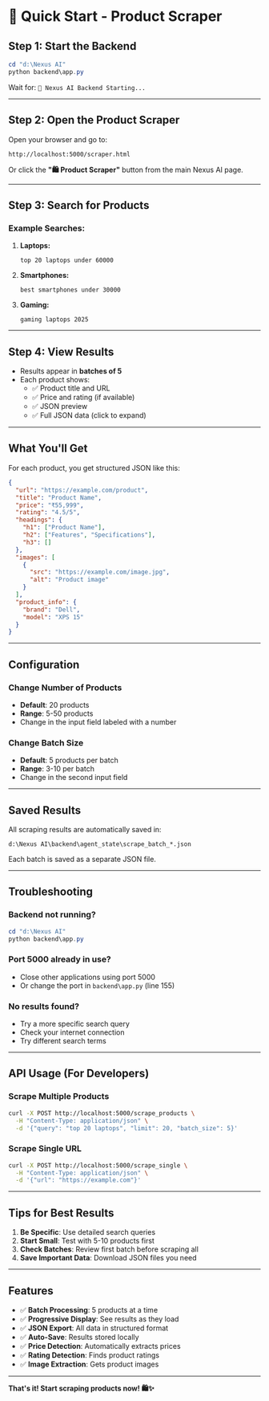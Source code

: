 # 🚀 Quick Start - Product Scraper

## Step 1: Start the Backend

```powershell
cd "d:\Nexus AI"
python backend\app.py
```

Wait for: `🚀 Nexus AI Backend Starting...`

---

## Step 2: Open the Product Scraper

Open your browser and go to:
```
http://localhost:5000/scraper.html
```

Or click the **"🛍️ Product Scraper"** button from the main Nexus AI page.

---

## Step 3: Search for Products

### Example Searches:

1. **Laptops:**
   ```
   top 20 laptops under 60000
   ```

2. **Smartphones:**
   ```
   best smartphones under 30000
   ```

3. **Gaming:**
   ```
   gaming laptops 2025
   ```

---

## Step 4: View Results

- Results appear in **batches of 5**
- Each product shows:
  - ✅ Product title and URL
  - ✅ Price and rating (if available)
  - ✅ JSON preview
  - ✅ Full JSON data (click to expand)

---

## What You'll Get

For each product, you get structured JSON like this:

```json
{
  "url": "https://example.com/product",
  "title": "Product Name",
  "price": "₹55,999",
  "rating": "4.5/5",
  "headings": {
    "h1": ["Product Name"],
    "h2": ["Features", "Specifications"],
    "h3": []
  },
  "images": [
    {
      "src": "https://example.com/image.jpg",
      "alt": "Product image"
    }
  ],
  "product_info": {
    "brand": "Dell",
    "model": "XPS 15"
  }
}
```

---

## Configuration

### Change Number of Products
- **Default**: 20 products
- **Range**: 5-50 products
- Change in the input field labeled with a number

### Change Batch Size
- **Default**: 5 products per batch
- **Range**: 3-10 per batch
- Change in the second input field

---

## Saved Results

All scraping results are automatically saved in:
```
d:\Nexus AI\backend\agent_state\scrape_batch_*.json
```

Each batch is saved as a separate JSON file.

---

## Troubleshooting

### Backend not running?
```powershell
cd "d:\Nexus AI"
python backend\app.py
```

### Port 5000 already in use?
- Close other applications using port 5000
- Or change the port in `backend\app.py` (line 155)

### No results found?
- Try a more specific search query
- Check your internet connection
- Try different search terms

---

## API Usage (For Developers)

### Scrape Multiple Products

```bash
curl -X POST http://localhost:5000/scrape_products \
  -H "Content-Type: application/json" \
  -d '{"query": "top 20 laptops", "limit": 20, "batch_size": 5}'
```

### Scrape Single URL

```bash
curl -X POST http://localhost:5000/scrape_single \
  -H "Content-Type: application/json" \
  -d '{"url": "https://example.com"}'
```

---

## Tips for Best Results

1. **Be Specific**: Use detailed search queries
2. **Start Small**: Test with 5-10 products first
3. **Check Batches**: Review first batch before scraping all
4. **Save Important Data**: Download JSON files you need

---

## Features

- ✅ **Batch Processing**: 5 products at a time
- ✅ **Progressive Display**: See results as they load
- ✅ **JSON Export**: All data in structured format
- ✅ **Auto-Save**: Results stored locally
- ✅ **Price Detection**: Automatically extracts prices
- ✅ **Rating Detection**: Finds product ratings
- ✅ **Image Extraction**: Gets product images

---

**That's it! Start scraping products now! 🛍️✨**
